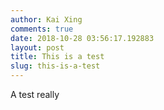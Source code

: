 ```yaml
---
author: Kai Xing
comments: true
date: 2018-10-28 03:56:17.192883
layout: post
title: This is a test
slug: this-is-a-test
---
```

A test really